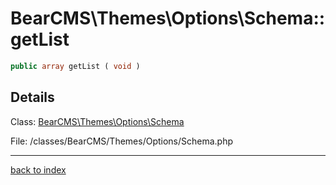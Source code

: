 # BearCMS\Themes\Options\Schema::getList

```php
public array getList ( void )
```

## Details

Class: [BearCMS\Themes\Options\Schema](bearcms.themes.options.schema.class.md)

File: /classes/BearCMS/Themes/Options/Schema.php

---

[back to index](index.md)


